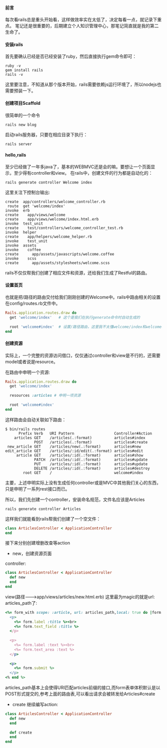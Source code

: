 #### 前言

每次看rails总是重头开始看，这样做效率实在太低了，决定每看一点，就记录下重点。
笔记还是很重要的，后期建立个人知识管理中心，那笔记简直就是我的第二生命了。

#### 安装rails

首先要确认已经是否已经安装了ruby，然后直接执行gem命令即可：
```shell
ruby -v
gem install rails
rails -v
```
这里要注意，不知道从那个版本开始，rails需要依赖js运行环境了，所以nodejs也需要预装一下。

#### 创建项目Scaffold

很简单的一个命令
```shell
rails new blog
```

启动rails服务器，只要在相应目录下执行：
```shell
rails server
```

#### hello,rails

至少已经做了一年多java了，基本的WEBMVC还是会的嘛。要想让一个页面显示，至少得有controller和view。
在rails中，创建文件的行为都是自动化的：
```shell
rails generate controller Welcome index
```

这里关注下控制台输出:
```shell
create  app/controllers/welcome_controller.rb
 route  get 'welcome/index'
invoke  erb
create    app/views/welcome
create    app/views/welcome/index.html.erb
invoke  test_unit
create    test/controllers/welcome_controller_test.rb
invoke  helper
create    app/helpers/welcome_helper.rb
invoke    test_unit
invoke  assets
invoke    coffee
create      app/assets/javascripts/welcome.coffee
invoke    scss
create      app/assets/stylesheets/welcome.scss
```
rails不仅仅帮我们创建了相应文件和资源，还给我们生成了Restful的路由。

#### 设置首页

也就是把/路径的路由交付给我们刚刚创建的Welcome中。rails中路由相关的设置在config/routes.rb文件中。

```ruby
Rails.application.routes.draw do
  get 'welcome/index'   # 这个是我们在执行generate命令时自动生成的
 
  root 'welcome#index'  # 设置/路径路由，这里我不太懂welcome/index和welcome#index的区别时什么
end
```

#### 创建资源

实际上，一个完整的资源访问借口，仅仅通过controller和view是不行的，还需要model或者说是resource。

在路由中申明一个资源:
```ruby
Rails.application.routes.draw do
  get 'welcome/index'
 
  resources :articles # 申明一项资源
 
  root 'welcome#index'
end
```

这样路由会自动关联如下路由：
```shell
$ bin/rails routes
      Prefix Verb   URI Pattern                  Controller#Action
    articles GET    /articles(.:format)          articles#index
             POST   /articles(.:format)          articles#create
 new_article GET    /articles/new(.:format)      articles#new
edit_article GET    /articles/:id/edit(.:format) articles#edit
     article GET    /articles/:id(.:format)      articles#show
             PATCH  /articles/:id(.:format)      articles#update
             PUT    /articles/:id(.:format)      articles#update
             DELETE /articles/:id(.:format)      articles#destroy
        root GET    /                            welcome#index
```

主要，上述申明实际上没有生成任何controller或是MVC中其他我们关心的东西，只是申明了一系列rest接口而已。

所以，我们先创建一个controller，安装命名规范，文件名应该是Articles
```shell
rails generate controller Articles
```

这样我们就能看到rails帮我们创建了一个空文件：
```ruby
class ArticlesController < ApplicationController
end
```

接下来分别创建增删改查等action

+ new，创建资源页面

controller:
```ruby
class ArticlesController < ApplicationController
  def new
  end
end
```

view(路径--->app/views/articles/new.html.erb)
这里最为magic的就是url: articles_path了:
```ruby
<%= form_with scope: :article, url: articles_path,local: true do |form| %>
  <p>
    <%= form.label :title %><br>
    <%= form.text_field :title %>
  </p>
 
  <p>
    <%= form.label :text %><br>
    <%= form.text_area :text %>
  </p>
 
  <p>
    <%= form.submit %>
  </p>
<% end %>
```

articles_path基本上会使得URI匹配articles前缀的接口,而form表单体积默认是以POST形式提交的,参考上面的路由表,可以看出请求会被转发给Articles#create

+ create
继续编写action:
```ruby
class ArticlesController < ApplicationController
  def new
  end
 
  def create
  end
end
```
